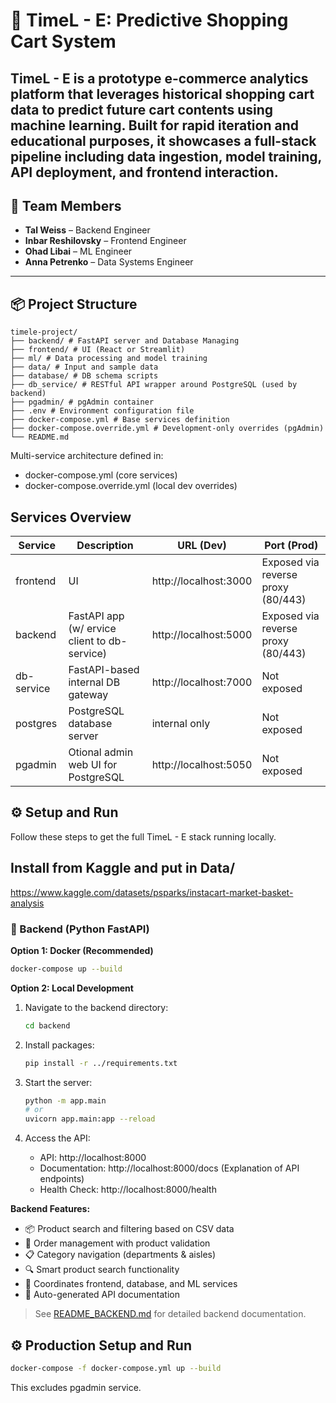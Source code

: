 # 🛒 TimeL - E: Predictive Shopping Cart System

**TimeL - E** is a prototype e-commerce analytics platform that leverages historical shopping cart data to predict future cart contents using machine learning. Built for rapid iteration and educational purposes, it showcases a full-stack pipeline including data ingestion, model training, API deployment, and frontend interaction.
---

## 👥 Team Members

- **Tal Weiss** – Backend Engineer  
- **Inbar Reshilovsky** – Frontend Engineer  
- **Ohad Libai** – ML Engineer  
- **Anna Petrenko** – Data Systems Engineer  

---

## 📦 Project Structure
```
timele-project/
├── backend/ # FastAPI server and Database Managing
├── frontend/ # UI (React or Streamlit)
├── ml/ # Data processing and model training
├── data/ # Input and sample data
├── database/ # DB schema scripts
├── db_service/ # RESTful API wrapper around PostgreSQL (used by backend)
├── pgadmin/ # pgAdmin container
├── .env # Environment configuration file
├── docker-compose.yml # Base services definition
├── docker-compose.override.yml # Development-only overrides (pgAdmin)
└── README.md
```

Multi-service architecture defined in:
* docker-compose.yml (core services)
* docker-compose.override.yml (local dev overrides)

## Services Overview

| Service    | Description                                  | URL (Dev)             | Port (Prod)                        |
|------------|----------------------------------------------|-----------------------|------------------------------------|
| frontend   | UI                                           | http://localhost:3000 | Exposed via reverse proxy (80/443) |
| backend    | FastAPI app (w/ ervice client to db-service) | http://localhost:5000 | Exposed via reverse proxy (80/443) |
| db-service | FastAPI-based internal DB gateway            | http://localhost:7000 | Not exposed                        |
| postgres   | PostgreSQL database server                   | internal only         | Not exposed                        |
| pgadmin    | Otional admin web UI for PostgreSQL          | http://localhost:5050 | Not exposed                        |

## ⚙️ Setup and Run

Follow these steps to get the full TimeL - E stack running locally.

## Install from Kaggle and put in Data/
https://www.kaggle.com/datasets/psparks/instacart-market-basket-analysis

### 🔧 Backend (Python FastAPI)

**Option 1: Docker (Recommended)**
```bash
docker-compose up --build
```

**Option 2: Local Development**
1. Navigate to the backend directory:
   ```bash
   cd backend
   ```

2. Install packages:
   ```bash
   pip install -r ../requirements.txt
   ```

3. Start the server:
   ```bash
   python -m app.main
   # or
   uvicorn app.main:app --reload
   ```

4. Access the API:
   - API: http://localhost:8000
   - Documentation: http://localhost:8000/docs (Explanation of API endpoints)
   - Health Check: http://localhost:8000/health

**Backend Features:**
- 📦 Product search and filtering based on CSV data
- 🛒 Order management with product validation
- 📋 Category navigation (departments & aisles)
- 🔍 Smart product search functionality
- 🔗 Coordinates frontend, database, and ML services
- 📖 Auto-generated API documentation

> See [README_BACKEND.md](README_BACKEND.md) for detailed backend documentation.


## ⚙️ Production Setup and Run

```bash
docker-compose -f docker-compose.yml up --build
```

This excludes pgadmin service.